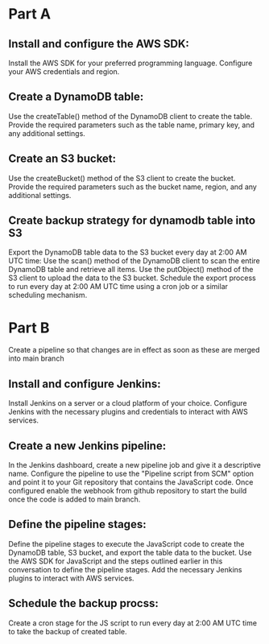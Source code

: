 # Part A
## Install and configure the AWS SDK:
Install the AWS SDK for your preferred programming language.
Configure your AWS credentials and region.
## Create a DynamoDB table:
Use the createTable() method of the DynamoDB client to create the table.
Provide the required parameters such as the table name, primary key, and any additional settings.
## Create an S3 bucket:
Use the createBucket() method of the S3 client to create the bucket.
Provide the required parameters such as the bucket name, region, and any additional settings.

## Create backup strategy for dynamodb table into S3
Export the DynamoDB table data to the S3 bucket every day at 2:00 AM UTC time:
Use the scan() method of the DynamoDB client to scan the entire DynamoDB table and retrieve all items.
Use the putObject() method of the S3 client to upload the data to the S3 bucket.
Schedule the export process to run every day at 2:00 AM UTC time using a cron job or a similar scheduling mechanism.

# Part B
Create a pipeline so that changes are in effect as soon as these are merged into main branch
## Install and configure Jenkins:
Install Jenkins on a server or a cloud platform of your choice.
Configure Jenkins with the necessary plugins and credentials to interact with AWS services.
## Create a new Jenkins pipeline:
In the Jenkins dashboard, create a new pipeline job and give it a descriptive name.
Configure the pipeline to use the "Pipeline script from SCM" option and point it to your Git repository that contains the JavaScript code. Once configured enable the webhook from github repository to start the build once the code is added to main branch.

## Define the pipeline stages:
Define the pipeline stages to execute the JavaScript code to create the DynamoDB table, S3 bucket, and export the table data to the bucket.
Use the AWS SDK for JavaScript and the steps outlined earlier in this conversation to define the pipeline stages.
Add the necessary Jenkins plugins to interact with AWS services.

## Schedule the backup procss:
Create a cron stage for the JS script to run every day at 2:00 AM UTC time to take the backup of created table.
